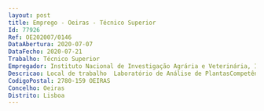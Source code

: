 ```yaml
--- 
layout: post
title: Emprego - Oeiras - Técnico Superior
Id: 77926
Ref: OE202007/0146
DataAbertura: 2020-07-07
DataFecho: 2020-07-21
Trabalho: Técnico Superior
Empregador: Instituto Nacional de Investigação Agrária e Veterinária, I.P.
Descricao: Local de trabalho  Laboratório de Análise de PlantasCompetênciasDeverá possuir competências específicas adquiridas, comprovadas pela frequência de ações de formação ou realização de estágios, no âmbito de   Análise instrumental   Operação, otimização e manutenção de equipamentos laboratoriais, designadamente autoanalisador para determinação de carbono, azoto e enxofre e espectrofotometro de emissão ótica por plasma (ICP OES)   Área da acreditação de métodos de laboratório, no âmbito da NP EN ISO IEC 17025 	Possuir conhecimento de línguas estrangeiras, em particular da língua inglesa (falada e escrita) Possuir conhecimentos na utilização de computadores, na ótica do utilizador, em particular do software OFFICE (programas Word, Excel e PowerPoint), bem como de programas informáticos específicos de química e de análise estatística de dados experimentais.Experiência profissional  Experiência em processos de acreditação de análises de diferentes matrizes no âmbito da NP EN ISO IEC 17025   Experiência em estudo e aplicação de metodologias analíticas para a determinação de macro e micronutrientes e metais pesados em amostras de material vegetal e outras matrizes   Experiência em aplicação da espectrofotometria de absorção atómica e molecular na determinação de macro e micronutrientes   Experiência analítica em laboratórios acreditados   Experiência em desenvolvimento de procedimentos de colheita de amostras em particular para efeitos de valorização agrícola de águas residuais, resíduos e outras   Constitui fator de preferência experiência de participação em equipas de projetos de investigação e desenvolvimento dirigidos ao setor agrícola.
CodigoPostal: 2780-159 OEIRAS
Concelho: Oeiras
Distrito: Lisboa
--- 
```


